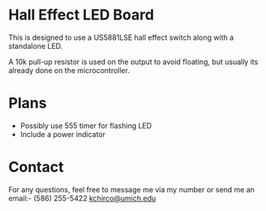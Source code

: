 # Hall Effect LED Board
This is designed to use a US5881LSE hall effect switch along with a standalone LED.

A 10k pull-up resistor is used on the output to avoid floating, but usually its already done on the microcontroller.

# Plans
- Possibly use 555 timer for flashing LED
- Include a power indicator
  
# Contact
For any questions, feel free to message me via my number or send me an email:-
(586) 255-5422
kchirco@umich.edu
